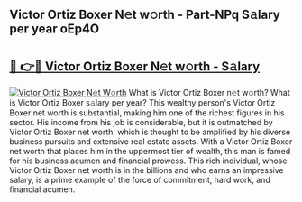 ## Victor Ortiz Boxer N𝚎t w𝚘rth - Part-NPq S𝚊lary per year oEp4O

# <h2><a href="http://gc418at.nevu.top/?p=Victor+Ortiz+Boxer">🔗 👉🔴 Victor Ortiz Boxer N𝚎t w𝚘rth - S𝚊lary</a></h2>

[![Victor Ortiz Boxer N𝚎t W𝚘rth](https://i.imgur.com/Oavwk0R.jpeg)](http://gc418at.nevu.top/?p=Victor+Ortiz+Boxer)
What is Victor Ortiz Boxer n𝚎t w𝚘rth? What is Victor Ortiz Boxer s𝚊lary per year?
This wealthy person's Victor Ortiz Boxer net worth is substantial, making him one of the richest figures in his sector. His income from his job is considerable, but it is outmatched by Victor Ortiz Boxer net worth, which is thought to be amplified by his diverse business pursuits and extensive real estate assets. With a Victor Ortiz Boxer net worth that places him in the uppermost tier of wealth, this man is famed for his business acumen and financial prowess. This rich individual, whose Victor Ortiz Boxer net worth is in the billions and who earns an impressive salary, is a prime example of the force of commitment, hard work, and financial acumen.

